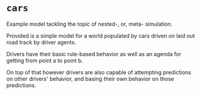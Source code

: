 # `cars`

Example model tackling the topic of nested-, or, meta- simulation.

Provided is a simple model for a world populated by cars driven on laid out
road track by driver agents.

Drivers have their basic rule-based behavior as well as an agenda for getting
from point a to point b.

On top of that however drivers are also capable of attempting predictions on
other drivers' behavior, and basing their own behavior on those predictions.




